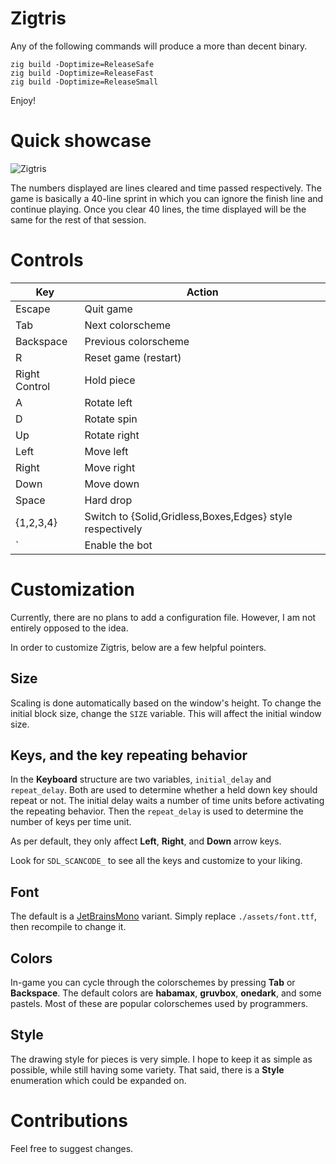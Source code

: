 # Zigtris

Any of the following commands will produce a more than decent binary.

```console
zig build -Doptimize=ReleaseSafe
zig build -Doptimize=ReleaseFast
zig build -Doptimize=ReleaseSmall
```

Enjoy!

# Quick showcase

![Zigtris](./zigtris.png)

The numbers displayed are lines cleared and time passed respectively.
The game is basically a 40-line sprint in which you can ignore the finish line
and continue playing. Once you clear 40 lines, the time displayed will be the
same for the rest of that session.

# Controls

| Key | Action |
| --- | --- |
| Escape | Quit game |
| Tab | Next colorscheme |
| Backspace | Previous colorscheme |
| R | Reset game (restart) |
| Right Control | Hold piece |
| A | Rotate left |
| D | Rotate spin |
| Up | Rotate right |
| Left | Move left |
| Right | Move right |
| Down | Move down |
| Space | Hard drop |
| {1,2,3,4} | Switch to {Solid,Gridless,Boxes,Edges} style respectively |
| \` | Enable the bot |

# Customization

Currently, there are no plans to add a configuration file. However, I am not
entirely opposed to the idea.

In order to customize Zigtris, below are a few helpful pointers.

## Size

Scaling is done automatically based on the window's height. To change the
initial block size, change the `SIZE` variable. This will affect the initial
window size.

## Keys, and the key repeating behavior

In the **Keyboard** structure are two variables, `initial_delay` and
`repeat_delay`. Both are used to determine whether a held down key should
repeat or not. The initial delay waits a number of time units before
activating the repeating behavior. Then the `repeat_delay` is used to determine
the number of keys per time unit.

As per default, they only affect **Left**, **Right**, and **Down** arrow keys.

Look for `SDL_SCANCODE_` to see all the keys and customize to your liking.

## Font

The default is a [JetBrainsMono](https://github.com/JetBrains/JetBrainsMono)
variant. Simply replace `./assets/font.ttf`, then recompile to change it.

## Colors

In-game you can cycle through the colorschemes by pressing **Tab** or
**Backspace**. The default colors are **habamax**, **gruvbox**, **onedark**,
and some pastels. Most of these are popular colorschemes used by programmers.

## Style

The drawing style for pieces is very simple. I hope to keep it as simple as
possible, while still having some variety. That said, there is a **Style**
enumeration which could be expanded on.

# Contributions

Feel free to suggest changes.

#
